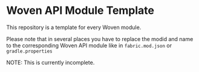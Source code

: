# Woven API Module Template

This repository is a template for every Woven module.

Please note that in several places you have to replace the modid and name to the corresponding Woven API module like in `fabric.mod.json` or `gradle.properties`

NOTE: This is currently incomplete.
